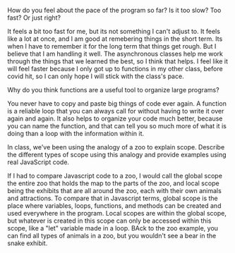 How do you feel about the pace of the program so far? Is it too slow? Too fast? Or just right?

It feels a bit too fast for me, but its not something I can't adjust to. It feels like a lot at once, and I am good at remebering things in the short term. Its when I have to remember it for the long term
that things get rough. But I believe that I am handling it well. The asynchronous classes help me work through the things that we learned the best, so I think that helps.
I feel like it will feel faster because I only got up to functions in my other class, before covid hit, so I can only hope I will stick with the class's pace.

Why do you think functions are a useful tool to organize large programs?

You never have to copy and paste big things of code ever again. A function is a reliable loop that you can always call for without having to write it over again and again.
It also helps to organize your code much better, because you can name the function, and that can tell you so much more of what it is doing than a loop with the information within it.

In class, we've been using the analogy of a zoo to explain scope. Describe the different types of scope using this analogy and provide examples using real JavaScript code.

If I had to compare Javascript code to a zoo, I would call the global scope the entire zoo that holds the map to the parts of the zoo, and local scope being the exhibits that are all around
the zoo, each with their own animals and attractions. To compare that in Javascript terms, global scope is the place where variables, loops, functions, and methods can be created and used everywhere
in the program. Local scopes are within the global scope, but whatever is created in this scope can only be accessed within this scope, like a "let" variable made in a loop. BAck to the
zoo example, you can find all types of animals in a zoo, but you wouldn't see a bear in the snake exhibit.
